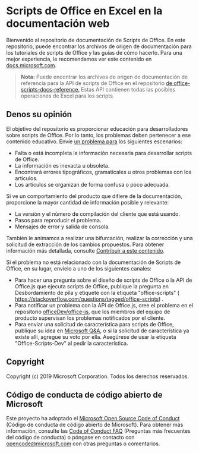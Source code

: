 # <a name="office-scripts-in-excel-on-the-web-documentation"></a>Scripts de Office en Excel en la documentación web

Bienvenido al repositorio de documentación de Scripts de Office. En este repositorio, puede encontrar los archivos de origen de documentación para los tutoriales de scripts de Office y las guías de cómo hacerlo. Para una mejor experiencia, le recomendamos ver este contenido en [docs.microsoft.com](https://docs.microsoft.com/office/dev/scripts).

> **Nota:** Puede encontrar los archivos de origen de documentación de referencia para la API de scripts de Office en el repositorio [de office-scripts-docs-reference.](https://github.com/OfficeDev/office-scripts-docs-reference) Estas API contienen todas las posibles operaciones de Excel para los scripts.

## <a name="give-us-your-feedback"></a>Denos su opinión

El objetivo del repositorio es proporcionar educación para desarrolladores sobre scripts de Office. Por lo tanto, los problemas deben pertenecer a ese contenido educativo. Envíe [un problema para](https://github.com/OfficeDev/office-scripts-docs/issues) los siguientes escenarios:

- Falta o está incompleta la información necesaria para desarrollar scripts de Office.
- La información es inexacta u obsoleta.
- Encontrará errores tipográficos, gramaticales u otros problemas con los artículos.
- Los artículos se organizan de forma confusa o poco adecuada.

Si ve un comportamiento del producto que difiere de la documentación, proporcione la mayor cantidad de información posible y relevante:

- La versión y el número de compilación del cliente que está usando.
- Pasos para reproducir el problema.
- Mensajes de error y salida de consola.

También le animamos a realizar una bifurcación, realizar la corrección y una solicitud de extracción de los cambios propuestos. Para obtener información más detallada, consulte [Contribuir a este contenido](Contributing.md).

Si el problema no está relacionado con la documentación de Scripts de Office, en su lugar, envíelo a uno de los siguientes canales:

- Para hacer una pregunta sobre el diseño de scripts de Office o la API de Office.js que ejecuta scripts de Office, publique la pregunta en Desbordamiento de pila y etiquete con la etiqueta "office-scripts" ( https://stackoverflow.com/questions/tagged/office-scripts) .
- Para notificar un problema con la API de Office.js, cree el problema en el repositorio [officeDev/office-js](https://github.com/OfficeDev/office-js), que los miembros del equipo de producto supervisan los problemas notificados por el cliente.
- Para enviar una solicitud de característica para scripts de Office, publique su idea en [Microsoft Q&A](https://docs.microsoft.com/answers/products/m365), o si la solicitud de característica ya existe allí, agregue su voto por ella. Asegúrese de usar la etiqueta "Office-Scripts-Dev" al pedir la característica.

## <a name="copyright"></a>Copyright

Copyright (c) 2019 Microsoft Corporation. Todos los derechos reservados.

## <a name="microsoft-open-source-code-of-conduct"></a>Código de conducta de código abierto de Microsoft

Este proyecto ha adoptado el [Microsoft Open Source Code of Conduct](https://opensource.microsoft.com/codeofconduct/) (Código de conducta de código abierto de Microsoft). Para obtener más información, consulte las [Code of Conduct FAQ](https://opensource.microsoft.com/codeofconduct/faq/) (Preguntas más frecuentes del código de conducta) o póngase en contacto con [opencode@microsoft.com](mailto:opencode@microsoft.com) con otras preguntas o comentarios.
